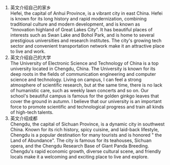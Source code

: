 1. 英文介绍自己的家乡  
Hefei, the capital of Anhui Province, is a vibrant city in east China. Hefei is known for its long history and rapid modernization, combining traditional culture and modern development, and is known as "Innovation highland of Great Lakes City". It has beautiful places of interests such as Swan Lake and Bohol Park, and is home to several prestigious universities and research institutes. The city's growing tech sector and convenient transportation network make it an attractive place to live and work.
2. 英文介绍自己的大学  
The University of Electronic Science and Technology of China is a top university located in Chengdu, China. The University is known for its deep roots in the fields of communication engineering and computer science and technology. Living on campus, I can feel a strong atmosphere of scientific research, but at the same time, there is no lack of humanistic care, such as weekly lawn concerts and so on. Our school's beautiful campus is famous for the golden ginkgo leaves that cover the ground in autumn. I believe that our university is an important force to promote scientific and technological progress and train all kinds of high-tech talents.
3. 英文介绍成都  
Chengdu, the capital of Sichuan Province, is a dynamic city in southwest China. Known for its rich history, spicy cuisine, and laid-back lifestyle, Chengdu is a popular destination for many tourists and is honored " the Land of Abundance". The city is famous for its teahouses, Sichuan opera, and the Chengdu Research Base of Giant Panda Breeding. Chengdu's rapid economic growth, diverse cultural scene, and friendly locals make it a welcoming and exciting place to live and explore.